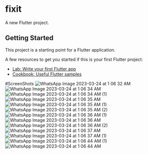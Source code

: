 # fixit

A new Flutter project.

## Getting Started

This project is a starting point for a Flutter application.

A few resources to get you started if this is your first Flutter project:

- [Lab: Write your first Flutter app](https://docs.flutter.dev/get-started/codelab)
- [Cookbook: Useful Flutter samples](https://docs.flutter.dev/cookbook)

#ScreenShots
![WhatsApp Image 2023-03-24 at 1 06 32 AM](https://user-images.githubusercontent.com/69321969/227343554-b8f85572-9cd9-4277-b703-45d8fd46f96e.jpeg)
![WhatsApp Image 2023-03-24 at 1 06 34 AM](https://user-images.githubusercontent.com/69321969/227344045-41e52b24-3693-4a07-ab18-c4acd888bf4d.jpeg)
![WhatsApp Image 2023-03-24 at 1 06 34 AM (1)](https://user-images.githubusercontent.com/69321969/227344229-45810964-37f2-49ce-a7e9-479e80677ce6.jpeg)
![WhatsApp Image 2023-03-24 at 1 06 35 AM](https://user-images.githubusercontent.com/69321969/227344404-ec28d409-b2a6-4e87-a045-68b037cc0305.jpeg)
![WhatsApp Image 2023-03-24 at 1 06 35 AM (1)](https://user-images.githubusercontent.com/69321969/227344703-dbbe1667-8985-4ceb-907c-9d88f80ae573.jpeg)
![WhatsApp Image 2023-03-24 at 1 06 35 AM (2)](https://user-images.githubusercontent.com/69321969/227344850-b08e47a1-9072-449f-9228-6a023a07d93e.jpeg)
![WhatsApp Image 2023-03-24 at 1 06 36 AM (1)](https://user-images.githubusercontent.com/69321969/227345116-1e284325-7562-4dae-8a87-da48f2ba9bae.jpeg)
![WhatsApp Image 2023-03-24 at 1 06 36 AM](https://user-images.githubusercontent.com/69321969/227345215-c6ff930a-5b87-4b48-a89d-c33cc1cd66f0.jpeg)
![WhatsApp Image 2023-03-24 at 1 06 36 AM (2)](https://user-images.githubusercontent.com/69321969/227345367-15d53b07-53eb-4530-b5b8-29a8fc940261.jpeg)
![WhatsApp Image 2023-03-24 at 1 06 37 AM](https://user-images.githubusercontent.com/69321969/227345454-379b41b8-b924-4ae8-8eff-1f03906df2ca.jpeg)
![WhatsApp Image 2023-03-24 at 1 06 37 AM (1)](https://user-images.githubusercontent.com/69321969/227345536-fc6bccfa-fa0b-4fdf-9b83-8372b5909afd.jpeg)
![WhatsApp Image 2023-03-24 at 1 06 44 AM (1)](https://user-images.githubusercontent.com/69321969/227345657-74df4a31-3615-4481-a7db-a780aff54edb.jpeg)
![WhatsApp Image 2023-03-24 at 1 06 44 AM](https://user-images.githubusercontent.com/69321969/227345782-9c41c7a4-68ed-423e-96e3-d6b9ab3589c4.jpeg)
